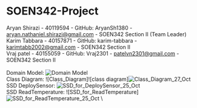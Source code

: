 # SOEN342-Project
Aryan Shirazi - 40119594 - GitHub: AryanSh1380 - aryan.nathaniel.shirazi@gmail.com - SOEN342 Section II (Team Leader) \
Karim Tabbara - 40157871 - GitHub: karim-tabbara - karimtabb2002@gmail.com - SOEN342 Section II \
Vraj patel - 40155059 - GitHub: Vraj2301 - patelvn2301@gmail.com - SOEN342 Section II \
\
Domain Model:  ![Domain Model](https://github.com/AryanSh1380/SOEN342-Project/assets/97918808/db947ec7-00ac-4287-8f28-f7169a10f853) \
Class Diagram: ![Class_Diagram]![class diagram]![Class_Diagram_27_Oct](https://github.com/AryanSh1380/SOEN342-Project/assets/76165234/68608533-fe90-4523-978f-57da3ec0ac92)  \
SSD DeploySensor: ![SSD_for_DeploySensor_25_Oct](https://github.com/AryanSh1380/SOEN342-Project/assets/76165234/a72a1b9e-ba8a-4916-8024-ec90f8b8cc91) \
SSD ReadTemperature: ![SSD_for_ReadTemperature]![SSD_for_ReadTemperature_25_Oct](https://github.com/AryanSh1380/SOEN342-Project/assets/76165234/26d252e9-fc40-4156-84b3-8100db3c615e) \
